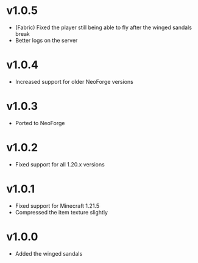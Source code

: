# v1.0.5

- (Fabric) Fixed the player still being able to fly after the winged sandals break
- Better logs on the server

# v1.0.4

- Increased support for older NeoForge versions

# v1.0.3

- Ported to NeoForge

# v1.0.2

- Fixed support for all 1.20.x versions

# v1.0.1

- Fixed support for Minecraft 1.21.5
- Compressed the item texture slightly

# v1.0.0

- Added the winged sandals
